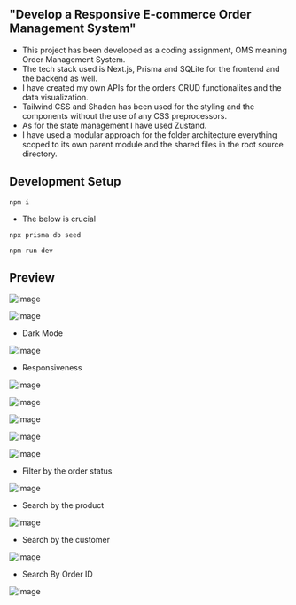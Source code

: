 
## "Develop a Responsive E-commerce Order Management System"

- This project has been developed as a coding assignment, OMS meaning Order Management System.
- The tech stack used is Next.js, Prisma and SQLite for the frontend and the backend as well.
- I have created my own APIs for the orders CRUD functionalites and the data visualization.
- Tailwind CSS and Shadcn has been used for the styling and the components without the use of any CSS preprocessors.
- As for the state management I have used Zustand.
- I have used a modular approach for the folder architecture everything scoped to its own parent module and the shared files in the root source directory.

## Development Setup

```
npm i
```
- The below is crucial
```
npx prisma db seed
```
```
npm run dev
```

## Preview



![image](https://github.com/nimeshmaharjan1/oms/assets/86953478/dc1591b4-2a90-4087-9db8-453a2b2d853d)





![image](https://github.com/nimeshmaharjan1/oms/assets/86953478/9c975f01-e74b-46fc-94bd-779f4e705873)





- Dark Mode


![image](https://github.com/nimeshmaharjan1/oms/assets/86953478/1e2db90d-4dbc-473e-820e-df4ba34b8b83)

- Responsiveness


![image](https://github.com/nimeshmaharjan1/oms/assets/86953478/a78cbf68-02c7-49b9-bb9a-8608496085cd)



![image](https://github.com/nimeshmaharjan1/oms/assets/86953478/c5145615-4e36-4251-96ba-d46ae3b201f5)



![image](https://github.com/nimeshmaharjan1/oms/assets/86953478/94ebd242-d5f1-4cf4-9d22-010c74099d1b)



![image](https://github.com/nimeshmaharjan1/oms/assets/86953478/d4d94353-27a1-4591-8829-eb4990c68e43)



![image](https://github.com/nimeshmaharjan1/oms/assets/86953478/66050ccc-164f-4908-aa5a-e67f8ceb0211)




- Filter by the order status



![image](https://github.com/nimeshmaharjan1/oms/assets/86953478/ea1ba97a-1d62-42a5-be12-f3ec0c4df99e)




- Search by the product



![image](https://github.com/nimeshmaharjan1/oms/assets/86953478/1ccaa9dd-9a4d-45d7-addc-671346c79266)




- Search by the customer



![image](https://github.com/nimeshmaharjan1/oms/assets/86953478/3109ee10-d33f-4c96-93d0-289cc74a0b19)




- Search By Order ID



![image](https://github.com/nimeshmaharjan1/oms/assets/86953478/90a7a864-a186-4147-a48e-cec8f398d549)






